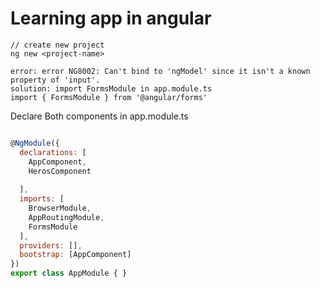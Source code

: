 # Learning app in angular
```
// create new project
ng new <project-name>
```
```
error: error NG8002: Can't bind to 'ngModel' since it isn't a known property of 'input'.
solution: import FormsModule in app.module.ts
import { FormsModule } from '@angular/forms'  
```
Declare Both components in app.module.ts
```javascript

@NgModule({
  declarations: [
    AppComponent,
    HerosComponent
    
  ],
  imports: [
    BrowserModule,
    AppRoutingModule,
    FormsModule
  ],
  providers: [],
  bootstrap: [AppComponent]
})
export class AppModule { }

```
